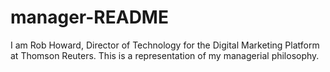 # manager-README
I am Rob Howard, Director of Technology for the Digital Marketing Platform at Thomson Reuters. This is a representation of my managerial philosophy.
